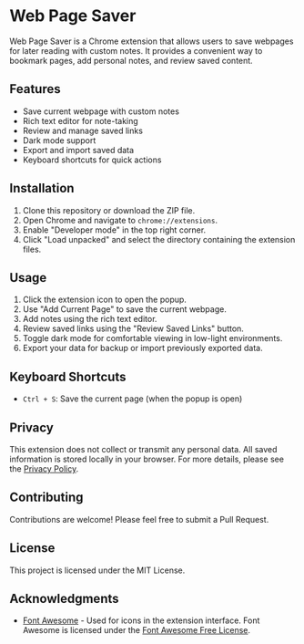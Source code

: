 # Web Page Saver

Web Page Saver is a Chrome extension that allows users to save webpages for later reading with custom notes. It provides a convenient way to bookmark pages, add personal notes, and review saved content.

## Features

- Save current webpage with custom notes
- Rich text editor for note-taking
- Review and manage saved links
- Dark mode support
- Export and import saved data
- Keyboard shortcuts for quick actions

## Installation

1. Clone this repository or download the ZIP file.
2. Open Chrome and navigate to `chrome://extensions`.
3. Enable "Developer mode" in the top right corner.
4. Click "Load unpacked" and select the directory containing the extension files.

## Usage

1. Click the extension icon to open the popup.
2. Use "Add Current Page" to save the current webpage.
3. Add notes using the rich text editor.
4. Review saved links using the "Review Saved Links" button.
5. Toggle dark mode for comfortable viewing in low-light environments.
6. Export your data for backup or import previously exported data.

## Keyboard Shortcuts

- `Ctrl + S`: Save the current page (when the popup is open)

## Privacy

This extension does not collect or transmit any personal data. All saved information is stored locally in your browser. For more details, please see the [Privacy Policy](PRIVACY.md).

## Contributing

Contributions are welcome! Please feel free to submit a Pull Request.

## License

This project is licensed under the MIT License.

## Acknowledgments

- [Font Awesome](https://fontawesome.com/) - Used for icons in the extension interface. Font Awesome is licensed under the [Font Awesome Free License](https://fontawesome.com/license/free).